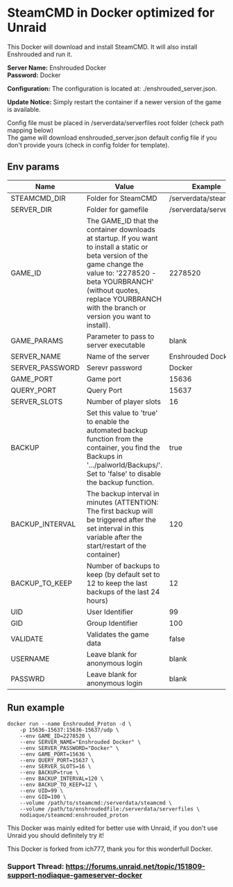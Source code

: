 # SteamCMD in Docker optimized for Unraid
This Docker will download and install SteamCMD. It will also install Enshrouded and run it.  
  
**Server Name:** Enshrouded Docker  
**Password:** Docker  
  
**Configuration:** The configuration is located at: ./enshrouded_server.json.  

**Update Notice:** Simply restart the container if a newer version of the game is available.  
  
Config file must be placed in /serverdata/serverfiles root folder (check path mapping below)  
The game will download enshrouded_server.json default config file if you don't provide yours (check in config folder for template).  

## Env params
| Name | Value | Example |
| --- | --- | --- |
| STEAMCMD_DIR | Folder for SteamCMD | /serverdata/steamcmd |
| SERVER_DIR | Folder for gamefile | /serverdata/serverfiles |
| GAME_ID | The GAME_ID that the container downloads at startup. If you want to install a static or beta version of the game change the value to: '2278520 -beta YOURBRANCH' (without quotes, replace YOURBRANCH with the branch or version you want to install). | 2278520 |
| GAME_PARAMS | Parameter to pass to server executable | blank |
| SERVER_NAME | Name of the server | Enshrouded Docker |
| SERVER_PASSWORD | Serevr password | Docker |
| GAME_PORT | Game port | 15636 |
| QUERY_PORT | Query Port | 15637 |
| SERVER_SLOTS | Number of player slots | 16 |
| BACKUP | Set this value to 'true' to enable the automated backup function from the container, you find the Backups in '.../palworld/Backups/'. Set to 'false' to disable the backup function. | true |
| BACKUP_INTERVAL | The backup interval in minutes (ATTENTION: The first backup will be triggered after the set interval in this variable after the start/restart of the container) | 120 |
| BACKUP_TO_KEEP | Number of backups to keep (by default set to 12 to keep the last backups of the last 24 hours) | 12 |
| UID | User Identifier | 99 |
| GID | Group Identifier | 100 |
| VALIDATE | Validates the game data | false |
| USERNAME | Leave blank for anonymous login | blank |
| PASSWRD | Leave blank for anonymous login | blank |

## Run example
```
docker run --name Enshrouded_Proton -d \
	-p 15636-15637:15636-15637/udp \
	--env GAME_ID=2278520 \
	--env SERVER_NAME="Enshrouded Docker" \
	--env SERVER_PASSWORD="Docker" \
	--env GAME_PORT=15636 \
	--env QUERY_PORT=15637 \
	--env SERVER_SLOTS=16 \
	--env BACKUP=true \
	--env BACKUP_INTERVAL=120 \
	--env BACKUP_TO_KEEP=12 \
	--env UID=99 \
	--env GID=100 \
	--volume /path/to/steamcmd:/serverdata/steamcmd \
	--volume /path/to/enshroudedfile:/serverdata/serverfiles \
	nodiaque/steamcmd:enshrouded_proton
```

This Docker was mainly edited for better use with Unraid, if you don't use Unraid you should definitely try it!


This Docker is forked from ich777, thank you for this wonderfull Docker.

### Support Thread: https://forums.unraid.net/topic/151809-support-nodiaque-gameserver-docker
